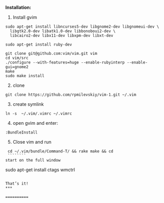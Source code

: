 **Installation:**
1) Install gvim
```
sudo apt-get install libncurses5-dev libgnome2-dev libgnomeui-dev \
  libgtk2.0-dev libatk1.0-dev libbonoboui2-dev \
  libcairo2-dev libx11-dev libxpm-dev libxt-dev
  
sudo apt-get install ruby-dev

git clone git@github.com:vim/vim.git vim
cd vim/src
./configure --with-features=huge --enable-rubyinterp --enable-gui=gnome2
make
sudo make install
```
2) clone
`````
git clone https://github.com/rpmilevskiy/vim-1.git ~/.vim
`````
3) create symlink
````````````
ln -s  ~/.vim/.vimrc ~/.vimrc
````````````
4) open gvim and enter:
``````````
:BundleInstall
``````````
5) Close vim and run

`````````
 cd ~/.vim/bundle/Command-T/ && rake make && cd
 ````````
start on the full window
``````````
sudo apt-get install ctags wmctrl
``````````

That’s it!
***

==========
